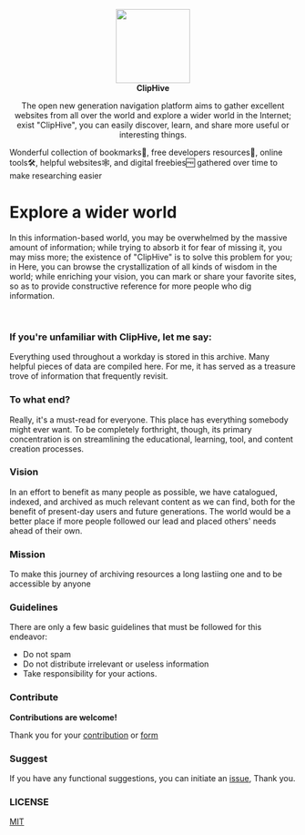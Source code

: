
<p align="center">
  <a href="https://cliphive.tk">
    <img src="https://user-images.githubusercontent.com/76642252/200379508-06fac1f0-5baf-4a84-a2ac-b6a3963a6876.png" width="130" />
  </a>
  <br />
  <b>ClipHive</b>
  <p align="center"></p>
  <p align="center">
  The open new generation navigation platform aims to gather excellent websites from all over the world and explore a wider world in the Internet;
exist "ClipHive", you can easily discover, learn, and share more useful or interesting things.
  
  
  Wonderful collection of bookmarks🔖, free developers resources🧵, online tools🛠️, helpful websites🕸️, and digital freebies🆓 gathered over time to make researching easier</p>
  <p align="center">
 <h1> Explore a wider world </h1>
In this information-based world, you may be overwhelmed by the massive amount of information; while trying to absorb it for fear of missing it, you may miss more; the existence of "ClipHive" is to solve this problem for you; in Here, you can browse the crystallization of all kinds of wisdom in the world;
while enriching your vision, you can mark or share your favorite sites, so as to provide constructive reference for more people who dig information. </p>
  <p align="center">
    <a href="README_zh-CN.md">
    </a>

  </p>
</p>

<br />

###  If you're unfamiliar with ClipHive, let me say:

Everything used throughout a workday is stored in this archive. Many helpful pieces of data are compiled here. For me, it has served as a treasure trove of information that frequently revisit.

### To what end?
Really, it's a must-read for everyone. This place has everything somebody might ever want. To be completely forthright, though, its primary concentration is on streamlining the educational, learning, tool, and content creation processes.

### Vision 
In an effort to benefit as many people as possible, we have catalogued, indexed, and archived as much relevant content as we can find, both for the benefit of present-day users and future generations. The world would be a better place if more people followed our lead and placed others' needs ahead of their own.

### Mission

To make this journey of archiving resources a long lastiing one and to be accessible by anyone


### Guidelines

There are only a few basic guidelines that must be followed for this endeavor:
- Do not spam
- Do not distribute irrelevant or useless information
- Take responsibility for your actions.

### Contribute

**Contributions are welcome!**



Thank you for your [contribution](https://github.com/vidhyavarshanyjs/Cliphive/issues) or [form](https://docs.google.com/forms/d/e/1FAIpQLSdJqjjb-8O2h6Dvi1VoXOWcrXHT0HcxE0Y96PKpyuGd9-6Bqw/viewform)


### Suggest
If you have any functional suggestions, you can initiate an [issue](https://github.com/vidhyavarshanyjs/Cliphive/issues), Thank you.


### LICENSE
[MIT](./LICENSE)
